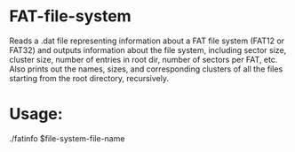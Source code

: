 # FAT-file-system

Reads a .dat file representing information about a FAT file system (FAT12 or FAT32) and outputs information about the file system, including sector size, cluster size, number of entries in root dir, number of sectors per FAT, etc. Also prints out the names, sizes, and corresponding clusters of all the files starting from the root directory, recursively.

# Usage:

./fatinfo $file-system-file-name
